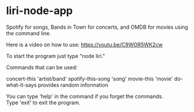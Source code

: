# liri-node-app
Spotify for songs, Bands in Town for concerts, and OMDB for movies using the command line.

Here is a video on how to use:
https://youtu.be/C9WOR5WK2cw

To start the program just type "node liri."

Commands that can be used:

concert-this 'artist/band'
spotify-this-song 'song'
movie-this 'movie'
do-what-it-says provides random information

You can type 'help' in the command if you forget the commands.  
Type 'exit' to exit the program.
